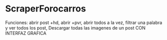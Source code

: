 
# ScraperForocarros
Funciones: abrir post +hd, abrir +pvr, abrir todos a la vez, filtrar una palabra y ver todos los post,
Descargar todas las imagenes de un post CON INTERFAZ GRAFICA

